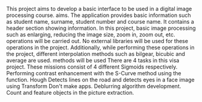This project aims to develop a basic interface to be used in a digital image processing course.
aims. The application provides basic information such as student name, surname, student number and course name.
It contains a header section showing information.
In this project, basic image processing such as enlarging, reducing the image size, zoom in, zoom out, etc.
operations will be carried out. No external libraries will be used for these operations in the project.
Additionally, while performing these operations in the project, different interpolation methods such as bilgear, bicubic and average are used.
methods will be used
There are 4 tasks in this visa project. These missions consist of 4 different Sigmoids respectively.
Performing contrast enhancement with the S-Curve method using the function. Hough
Detects lines on the road and detects eyes in a face image using Transform
Don't make apps. Deblurring algorithm development. Count and feature objects in the picture
extraction.
